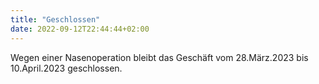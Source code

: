 ```yaml
---
title: "Geschlossen"
date: 2022-09-12T22:44:44+02:00
---
```

Wegen einer Nasenoperation bleibt das Geschäft vom 28.März.2023 bis 10.April.2023 geschlossen.

